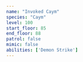```yaml
---
name: "Invoked Caym"
species: "Caym"
level: 100
start_floor: 85
end_floor: 88
patrol: false
mimic: false
abilities: ['Demon Strike']
---
```

